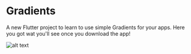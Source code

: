 # Gradients

A new Flutter project to learn to use simple Gradients for your apps.
Here you got wat you'll see once you download the app!

![alt text](FlutterTests/gradient.png)
